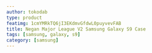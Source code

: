 ```yaml
---
author: tokodab
type: product
featimg: 1cmYMRkTQ6jI3EKdmvGfdwL0puyvevFAB
title: Negan Major League V2 Samsung Galaxy S9 Case
tags: [samsung, galaxy, s9]
category: [samsung]
---
```

